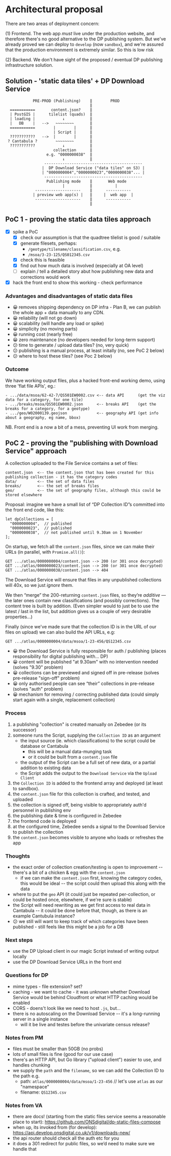 # Architectural proposal

There are two areas of deployment concern:

(1) Frontend. The web app _must_ live under the production website, and therefore there's no good alternative to the DP publishing system. But we've already proved we can deploy to `develop` (now `sandbox`), and we're assured that the production environment is extremely similar. So this is low risk

(2) Backend. We don't have sight of the proposed / eventual DP publishing infrastructure solution.

## Solution - 'static data tiles' + DP Download Service

                PRE-PROD (Publishing)    ‖        PROD
                                         ‖
      ===========       content.json?    ‖
      | PostGIS |      tilelist (quads)  ‖
      | loading |            ↓           ‖
      |   DB    |   -->   ~~~~~~~~       ‖
      ===========        |        |      ‖
                         | Script |      ‖
      ???????????   -->  |        |      ‖
     ? Cantabula ?        ~~~~~~~~       ‖
      ???????????            ↓           ‖
                         collection      ‖
                      e.g. "0000000038"  ‖
                             ↓           ‖
                     -------------------------------------------
                    |  DP Download Service ("data tiles" on S3) |
                    | "0000000004","0000000023","0000000038"... |
                     -------------------------------------------
                      Publishing mode    ‖       Web mode
                             |           ‖          |
                 --------------------    ‖      -----------
                | preview web app(s) |   ‖     |  web app  |
                 --------------------    ‖      -----------
                                         ‖

## PoC 1 - proving the static data tiles approach

- [x] spike a PoC
  - [x] check our assumption is that the quadtree tilelist is good / suitable
  - [x] generate filesets, perhaps:
    - `/geotype/tilename/classification.csv`, e.g.
    - `/msoa/3-23-125/QS012345.csv`
  - [x] check this is feasible
  - [x] find out how much data is involved (especially at OA level)
  - [ ] explain / tell a detailed story abut how publishing new data and corrections would work
- [x] hack the front end to show this working - check performance

### Advantages and disadvantages of static data files

- 😀 removes shipping dependency on DP infra - Plan B, we can publish the whole app + data manually to any CDN.
- 😀 reliability (will not go down)
- 😀 scalability (will handle any load or spike)
- 😀 simplicity (no moving parts)
- 😀 running cost (nearly free)
- 😀 zero maintenance (no developers needed for long-term support)
- 😕 time to generate / upload data tiles? (no, very quick)
- 😕 publishing is a manual process, at least initally (no, see PoC 2 below)
- 😕 where to host these tiles? (see Poc 2 below)

### Outcome

We have working output files, plus a hacked front-end working demo, using three 'flat file APIs', eg.:

    - .../data/msoa/62-42-7/QS501EW0002.csv <-- data API      (get the viz data for a category, for one tile)
    - .../breaks/msoa/QS501EW0002.json      <-- breaks API    (get the breaks for a category, for a geotype)
    - .../geo/W02000139.geojson             <-- geography API (get info about a geography, eg name, bbox)

NB. Front end is a now a bit of a mess, preventing UI work from merging.

## PoC 2 - proving the "publishing with Download Service" approach

A collection uploaded to the File Service contains a set of files:

    content.json  <-- the content.json that has been created for this publishing collection - it has the category codes
    data/         <-- the set of data files
    breaks/       <-- the set of breaks files
    geo/          <-- the set of geography files, although this could be stored elsewhere

Proposal: imagine we have a small list of “DP Collection ID”s committed into the front end code, like this:

    let dpCollections = [
      "0000000004",  // published
      "0000000023",  // published
      "0000000038",  // not published until 9.30am on 1 November
    ];

On startup, we fetch all the `content.json` files, since we can make their URLs (in parallel, with `Promise.all()`):

    GET .../atlas/0000000004/content.json --> 200 (or 301 once decrypted)
    GET .../atlas/0000000023/content.json --> 200 (or 301 once decrypted)
    GET .../atlas/0000000038/content.json --> 404

The Download Service will ensure that files in any unpublished collections will 40x, so we just _ignore_ them.

We then “merge” the 200-returning `content.json` files, so they’re _additive_ — the later ones contain new classifications (and possibly corrections). The content tree is built by addition. (Even simpler would to just be to use the latest / last in the list, but addition gives us a couple of very desirable properties...)

Finally (since we've made sure that the collection ID is in the URL of our files on upload) we can also build the API URLs, e.g:

    GET .../atlas/0000000004/data/msoa/1-23-456/QS12345.csv

- 😀 the Download Service is fully responsible for auth / publishing (places responsibility for digital publishing with... DP)
- 😀 content will be published "at 9.30am" with no intervention needed (solves "9.30" problem)
- 😀 collections can be previewed and signed off in pre-release (solves pre-release "sign-off" problem)
- 😀 only authorised people can see “their” collections in pre-release (solves "auth" problem)
- 😀 mechanism for removing / correcting published data (could simply start again with a single, replacement collection)

### Process

1. a publishing "collection" is created manually on Zebedee (or its successor)
2. someone runs the Script, supplying the `Collection ID` as an argument
   - the input source (ie. which classifications) to the script could be database or Cantabula
     - this will be a manual data-munging task
     - or it could be built from a `content.json` file
   - the output of the Script can be a full set of new data, or a partial addition to existing data
   - the Script adds the output to the `Download Service` via the `Upload Client`
3. the `Collection ID` is added to the frontend array and deployed (at least to sandbox).
4. the `content.json` file for this collection is crafted, and tested, and uploaded
5. the collection is signed off, being visible to appropriately auth'd personnel in publishing env
6. the publishing date & time is configured in Zebedee
7. the frontend code is deployed
8. at the configured time, Zebedee sends a signal to the Download Service to publish the collection
9. the `content.json` becomes visible to anyone who loads or refreshes the app

### Thoughts

- the exact order of collection creation/testing is open to improvement -- there's a bit of a chicken & egg with the `content.json`
  - if we can make the `content.json` first, knowing the category codes, this would be ideal -- the script could then upload this along with the data
- where to put the `geo` API (it could just be repeated per-collection, or could be hosted once, elsewhere, if we're sure is stable)
- the Script will need rewriting as we get first access to real data in Cantabula -- it could be done before that, though, as there is an example Cantubula instance?
- 😕 we still will want to keep track of which categories have been published - still feels like this might be a job for a DB

### Next steps

- use the DP Upload client in our magic Script instead of writing output locally
- use the DP Download Service URLs in the front end

### Questions for DP

- mime types - file extension? set?
- caching - we want to cache - it was unknown whether Download Service would be behind Cloudfront or what HTTP caching would be enabled
- CORS - doens't look like we need to host `.js`, but...
- there is no autoscaling on the Download Service -- it's a long-running server in a single instance
  - will it be live and testes before the univariate census release?

### Notes from PM

- files must be smaller than 50GB (no probs)
- lots of small files is fine (good for our use case)
- there's an HTTP API, but Go library ("upload client") easier to use, and handles chunking
- we supply the `path` and the `filename`, so we can add the Collection ID to the path e.g.
  - path: `atlas/0000000004/data/msoa/1-23-456` // let's use `atlas` as our "namespace"
  - filename: `QS12345.csv`

### Notes from VA

- there are docs! (starting from the static files service seems a reasonable place to start): https://github.com/ONSdigital/dp-static-files-compose
- when up, its invoked from (for develop): https://api.develop.onsdigital.co.uk/v1/downloads-new/<path to file>
- the api router should check all the auth etc for you
- it does a 301 redirect for public files, so we’d need to make sure we handle that
